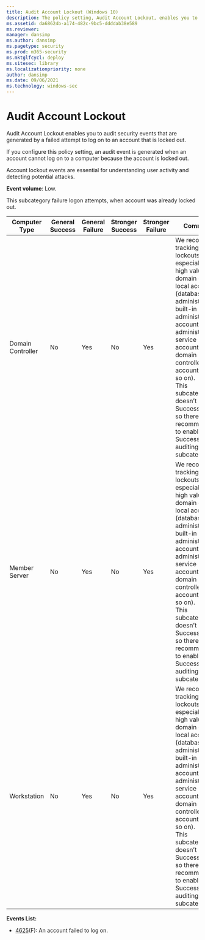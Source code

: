 ```yaml
---
title: Audit Account Lockout (Windows 10)
description: The policy setting, Audit Account Lockout, enables you to audit security events  generated by a failed attempt to log on to an account that is locked out.
ms.assetid: da68624b-a174-482c-9bc5-ddddab38e589
ms.reviewer: 
manager: dansimp
ms.author: dansimp
ms.pagetype: security
ms.prod: m365-security
ms.mktglfcycl: deploy
ms.sitesec: library
ms.localizationpriority: none
author: dansimp
ms.date: 09/06/2021
ms.technology: windows-sec
---
```


# Audit Account Lockout

Audit Account Lockout enables you to audit security events that are generated by a failed attempt to log on to an account that is locked out.

If you configure this policy setting, an audit event is generated when an account cannot log on to a computer because the account is locked out. 

Account lockout events are essential for understanding user activity and detecting potential attacks.

**Event volume**: Low.

This subcategory failure logon attempts, when account was already locked out.

| Computer Type     | General Success | General Failure | Stronger Success | Stronger Failure | Comments                                                                                                                                                                                                                                                                                                                                                                          |
|-------------------|-----------------|-----------------|------------------|------------------|-----------------------------------------------------------------------------------------------------------------------------------------------------------------------------------------------------------------------------------------------------------------------------------------------------------------------------------------------------------------------------------|
| Domain Controller | No              | Yes             | No               | Yes              | We recommend tracking account lockouts, especially for high value domain or for local accounts (database administrators, built-in local administrator account, domain administrators, service accounts, domain controller accounts, and so on).<br>This subcategory doesn’t have Success events, so there is no recommendation to enable Success auditing for this subcategory. |
| Member Server     | No              | Yes             | No               | Yes              | We recommend tracking account lockouts, especially for high value domain or for local accounts (database administrators, built-in local administrator account, domain administrators, service accounts, domain controller accounts, and so on).<br>This subcategory doesn’t have Success events, so there is no recommendation to enable Success auditing for this subcategory. |
| Workstation       | No              | Yes             | No               | Yes              | We recommend tracking account lockouts, especially for high value domain or for local accounts (database administrators, built-in local administrator account, domain administrators, service accounts, domain controller accounts, and so on).<br>This subcategory doesn’t have Success events, so there is no recommendation to enable Success auditing for this subcategory. |

**Events List:**

-   [4625](event-4625.md)(F): An account failed to log on.

